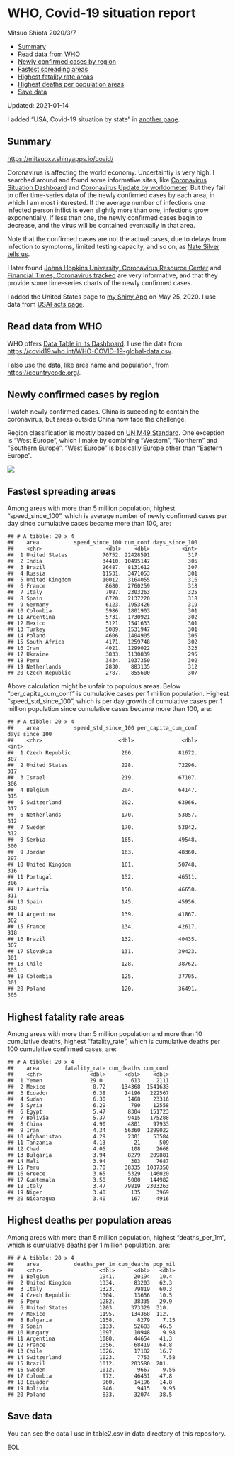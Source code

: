 WHO, Covid-19 situation report
================
Mitsuo Shiota
2020/3/7

  - [Summary](#summary)
  - [Read data from WHO](#read-data-from-who)
  - [Newly confirmed cases by region](#newly-confirmed-cases-by-region)
  - [Fastest spreading areas](#fastest-spreading-areas)
  - [Highest fatality rate areas](#highest-fatality-rate-areas)
  - [Highest deaths per population
    areas](#highest-deaths-per-population-areas)
  - [Save data](#save-data)

Updated: 2021-01-14

I added “USA, Covid-19 situation by state” in [another page](USA.md).

## Summary

<https://mitsuoxv.shinyapps.io/covid/>

Coronavirus is affecting the world economy. Uncertaintiy is very high. I
searched around and found some informative sites, like [Coronavirus
Situation
Dashboard](https://who.maps.arcgis.com/apps/opsdashboard/index.html#/c88e37cfc43b4ed3baf977d77e4a0667)
and [Coronavirus Update by
worldometer](https://www.worldometers.info/coronavirus/). But they fail
to offer time-series data of the newly confirmed cases by each area, in
which I am most interested. If the average number of infections one
infected person inflict is even slightly more than one, infections grow
exponentially. If less than one, the newly confirmed cases begin to
decrease, and the virus will be contained eventually in that area.

Note that the confirmed cases are not the actual cases, due to delays
from infection to symptoms, limited testing capacity, and so on, as
[Nate Silver tells
us](https://fivethirtyeight.com/features/coronavirus-case-counts-are-meaningless/).

I later found [Johns Hopkins University, Coronavirus Resource
Center](https://coronavirus.jhu.edu/) and [Financial Times, Coronavirus
tracked](https://www.ft.com/content/a26fbf7e-48f8-11ea-aeb3-955839e06441)
are very informative, and that they provide some time-series charts of
the newly confirmed cases.

I added the United States page to [my Shiny
App](https://mitsuoxv.shinyapps.io/covid/) on May 25, 2020. I use data
from [USAFacts
page](https://usafacts.org/visualizations/coronavirus-covid-19-spread-map/).

## Read data from WHO

WHO offers [Data Table in its Dashboard](https://covid19.who.int/table).
I use the data from
<https://covid19.who.int/WHO-COVID-19-global-data.csv>.

I also use the data, like area name and population, from
<https://countrycode.org/>.

## Newly confirmed cases by region

I watch newly confirmed cases. China is suceeding to contain the
coronavirus, but areas outside China now face the challenge.

Region classification is mostly based on [UN M49
Standard](https://unstats.un.org/unsd/methodology/m49/). One exception
is “West Europe”, which I make by combining “Western”, “Northern” and
“Southern Europe”. “West Europe” is basically Europe other than
“Eastern Europe”.

![](README_files/figure-gfm/chart-1.png)<!-- -->

## Fastest spreading areas

Among areas with more than 5 million population, highest
“speed\_since\_100”, which is average number of newly confirmed cases
per day since cumulative cases became more than 100, are:

    ## # A tibble: 20 x 4
    ##    area           speed_since_100 cum_conf days_since_100
    ##    <chr>                    <dbl>    <dbl>          <int>
    ##  1 United States           70752. 22428591            317
    ##  2 India                   34410. 10495147            305
    ##  3 Brazil                  26487.  8131612            307
    ##  4 Russia                  11531.  3471053            301
    ##  5 United Kingdom          10012.  3164055            316
    ##  6 France                   8680.  2760259            318
    ##  7 Italy                    7087.  2303263            325
    ##  8 Spain                    6720.  2137220            318
    ##  9 Germany                  6123.  1953426            319
    ## 10 Colombia                 5986.  1801903            301
    ## 11 Argentina                5731.  1730921            302
    ## 12 Mexico                   5121.  1541633            301
    ## 13 Turkey                   5089.  1531947            301
    ## 14 Poland                   4606.  1404905            305
    ## 15 South Africa             4171.  1259748            302
    ## 16 Iran                     4021.  1299022            323
    ## 17 Ukraine                  3833.  1130839            295
    ## 18 Peru                     3434.  1037350            302
    ## 19 Netherlands              2830.   883135            312
    ## 20 Czech Republic           2787.   855600            307

Above calculation might be unfair to populous areas. Below
“per\_capita\_cum\_conf” is cumulative cases per 1 million population.
Highest “speed\_std\_since\_100”, which is per day growth of cumulative
cases per 1 million population since cumulative cases became more than
100, are:

    ## # A tibble: 20 x 4
    ##    area           speed_std_since_100 per_capita_cum_conf days_since_100
    ##    <chr>                        <dbl>               <dbl>          <int>
    ##  1 Czech Republic                266.              81672.            307
    ##  2 United States                 228.              72296.            317
    ##  3 Israel                        219.              67107.            306
    ##  4 Belgium                       204.              64147.            315
    ##  5 Switzerland                   202.              63966.            317
    ##  6 Netherlands                   170.              53057.            312
    ##  7 Sweden                        170.              53042.            312
    ##  8 Serbia                        165.              49548.            300
    ##  9 Jordan                        163.              48360.            297
    ## 10 United Kingdom                161.              50748.            316
    ## 11 Portugal                      152.              46511.            306
    ## 12 Austria                       150.              46650.            311
    ## 13 Spain                         145.              45956.            318
    ## 14 Argentina                     139.              41867.            302
    ## 15 France                        134.              42617.            318
    ## 16 Brazil                        132.              40435.            307
    ## 17 Slovakia                      131.              39423.            301
    ## 18 Chile                         128.              38762.            303
    ## 19 Colombia                      125.              37705.            301
    ## 20 Poland                        120.              36491.            305

## Highest fatality rate areas

Among areas with more than 5 million population and more than 10
cumulative deaths, highest “fatality\_rate”, which is cumulative deaths
per 100 cumulative confirmed cases, are:

    ## # A tibble: 20 x 4
    ##    area        fatality_rate cum_deaths cum_conf
    ##    <chr>               <dbl>      <dbl>    <dbl>
    ##  1 Yemen               29.0         613     2111
    ##  2 Mexico               8.72     134368  1541633
    ##  3 Ecuador              6.38      14196   222567
    ##  4 Sudan                6.30       1468    23316
    ##  5 Syria                6.29        790    12558
    ##  6 Egypt                5.47       8304   151723
    ##  7 Bolivia              5.37       9415   175288
    ##  8 China                4.90       4801    97933
    ##  9 Iran                 4.34      56360  1299022
    ## 10 Afghanistan          4.29       2301    53584
    ## 11 Tanzania             4.13         21      509
    ## 12 Chad                 4.05        108     2668
    ## 13 Bulgaria             3.94       8279   209881
    ## 14 Mali                 3.94        303     7687
    ## 15 Peru                 3.70      38335  1037350
    ## 16 Greece               3.65       5329   146020
    ## 17 Guatemala            3.50       5080   144982
    ## 18 Italy                3.47      79819  2303263
    ## 19 Niger                3.40        135     3969
    ## 20 Nicaragua            3.40        167     4916

## Highest deaths per population areas

Among areas with more than 5 million population, highest
“deaths\_per\_1m”, which is cumulative deaths per 1 million
population, are:

    ## # A tibble: 20 x 4
    ##    area           deaths_per_1m cum_deaths pop_mil
    ##    <chr>                  <dbl>      <dbl>   <dbl>
    ##  1 Belgium                1941.      20194   10.4 
    ##  2 United Kingdom         1334.      83203   62.3 
    ##  3 Italy                  1323.      79819   60.3 
    ##  4 Czech Republic         1304.      13656   10.5 
    ##  5 Peru                   1282.      38335   29.9 
    ##  6 United States          1203.     373329  310.  
    ##  7 Mexico                 1195.     134368  112.  
    ##  8 Bulgaria               1158.       8279    7.15
    ##  9 Spain                  1133.      52683   46.5 
    ## 10 Hungary                1097.      10948    9.98
    ## 11 Argentina              1080.      44654   41.3 
    ## 12 France                 1056.      68419   64.8 
    ## 13 Chile                  1026.      17182   16.7 
    ## 14 Switzerland            1023.       7753    7.58
    ## 15 Brazil                 1012.     203580  201.  
    ## 16 Sweden                 1012.       9667    9.56
    ## 17 Colombia                972.      46451   47.8 
    ## 18 Ecuador                 960.      14196   14.8 
    ## 19 Bolivia                 946.       9415    9.95
    ## 20 Poland                  833.      32074   38.5

## Save data

You can see the data I use in table2.csv in data directory of this
repository.

EOL
